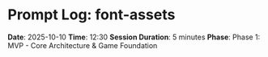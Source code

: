# Prompt Log: font-assets

**Date**: 2025-10-10
**Time**: 12:30
**Session Duration**: 5 minutes
**Phase**: Phase 1: MVP - Core Architecture & Game Foundation